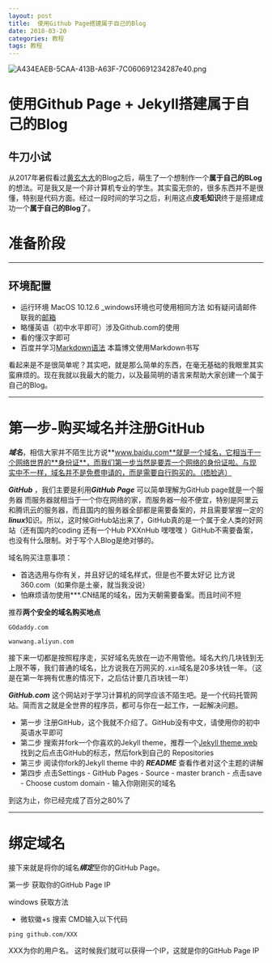 ```yaml
---
layout: post
title:  使用Github Page搭建属于自己的Blog
date: 2018-03-20
categories: 教程
tags: 教程
---
```

![A434EAEB-5CAA-413B-A63F-7C060691234287e40.png](https://miao.su/images/2018/03/20/A434EAEB-5CAA-413B-A63F-7C060691234287e40.png)
# 使用Github Page + Jekyll搭建属于自己的Blog
## 牛刀小试
从2017年暑假看过[黄玄大大](http://huangxuan.me)的Blog之后，萌生了一个想制作一个**属于自己的BLog**的想法。可是我又是一个非计算机专业的学生。其实蛮无奈的，很多东西并不是很懂，特别是代码方面。经过一段时间的学习之后，利用这点**皮毛知识**终于是搭建成功一个**属于自己的Blog**了。

# 准备阶段
---
## 环境配置
* 运行环境 MacOS 10.12.6 _windows环境也可使用相同方法 如有疑问请邮件联我的[邮箱](mailto:lxzrj@foxmail.com)
* 略懂英语（初中水平即可）涉及Github.com的使用
* 看的懂汉字即可
* 百度并学习[Markdown语法](https://www.appinn.com/markdown/) 本篇博文使用Markdown书写
 
 
 看起来是不是很简单呢？其实吧，就是那么简单的东西，在毫无基础的我眼里其实蛮麻烦的。现在我就以我最大的能力，以及最简明的语言来帮助大家创建一个属于自己的Blog。
 

---
# 第一步-购买域名并注册GitHub
 ***域名***，相信大家并不陌生比方说**www.baidu.com**就是一个域名，它相当于一个网络世界的**身份证**，而我们第一步当然是要弄一个网络的身份证啦。与现实中不一样，域名并不是免费申请的，而是需要自行购买的。（捂脸逃）
 
 ***GitHub*** ，我们主要是利用***GitHub Page*** 可以简单理解为GitHub page就是一个服务器 而服务器就相当于一个你在网络的家，而服务器一般不便宜，特别是阿里云和腾讯云的服务器，而且国内的服务器全部都是需要备案的，并且需要掌握一定的***linux***知识。所以，这时候GitHub站出来了，GitHub真的是一个属于全人类的好网站（还有国内的coding 还有一个Hub PXXnHub 嘿嘿嘿 ）GitHub不需要备案，也没有什么限制。对于写个人Blog是绝对够的。
 
域名购买注意事项：

* 首选选用与你有关，并且好记的域名样式，但是也不要太好记 比方说360.com（如果你是土豪，就当我没说）
* 怕麻烦请勿使用***.CN结尾的域名，因为天朝需要备案。而且时间不短

推荐**两个安全的域名购买地点**
```
GOdaddy.com 
```
```
wanwang.aliyun.com
```

接下来一切都是按照程序走，买好域名先放在一边不用管他。域名大约几块钱到无上限不等，我们普通的域名，比方说我在万网买的```.xin```域名是20多块钱一年。（这是在第一年拥有优惠的情况下，之后估计要几百块钱一年）

***GitHub.com*** 这个网站对于学习计算机的同学应该不陌生吧。是一个代码托管网站。简而言之就是全世界的程序员，都可与你在一起工作，一起解决问题。

* 第一步 注册GitHub，这个我就不介绍了。GitHub没有中文，请使用你的初中英语水平即可
* 第二步 搜索并fork一个你喜欢的Jekyll theme，推荐一个[Jekyll theme web](http://jekyllthemes.org)找到之后点击GitHub的标志，然后fork到自己的 Repositories
* 第三步 阅读你fork的Jekyll theme 中的 ***README*** 查看作者对这个主题的讲解
* 第四步 点击Settings - GitHub Pages - Source - master branch - 点击save - Choose custom domain - 输入你刚刚买的域名

到这为止，你已经完成了百分之80%了

***

# 绑定域名 

接下来就是将你的域名***绑定***至你的GitHub Page。

第一步 获取你的GitHub Page IP 

windows 获取方法

* 微软徽+s 搜索 CMD输入以下代码

<pre><code>ping github.com/XXX
</code></pre>

XXX为你的用户名。
这时候我们就可以获得一个IP，这就是你的GitHub Page IP